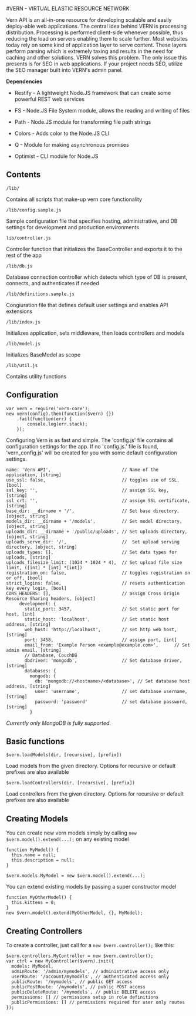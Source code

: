 #VERN - VIRTUAL ELASTIC RESOURCE NETWORK

Vern API is an all-in-one resource for developing scalable and easily deploy-able web applications. The central idea behind VERN is processing distribution. Processing is performed client-side whenever possible, thus reducing the load on servers enabling them to scale further. Most websites today rely on some kind of application layer to serve content. These layers perform parsing which is extremely taxing and results in the need for caching and other solutions. VERN solves this problem.
The only issue this presents is for SEO in web applications. If your project needs SEO, utilize the SEO manager built into VERN's admin panel.

**Dependencies**

* Restify - A lightweight Node.JS framework that can create some powerful REST web services

* FS - Node.JS File System module, allows the reading and writing of files

* Path - Node.JS module for transforming file path strings

* Colors - Adds color to the Node.JS CLI

* Q - Module for making asynchronous promises

* Optimist - CLI module for Node.JS

## Contents

`/lib/`

Contains all scripts that make-up vern core functionality

`/lib/config.sample.js`

Sample configuration file that specifies hosting, administrative, and DB settings for development and production environments

`lib/controller.js`

Controller function that initializes the BaseController and exports it to the rest of the app

`/lib/db.js`

Database connection controller which detects which type of DB is present, connects, and authenticates if needed

`/lib/definitions.sample.js`

Congiuration file that defines default user settings and enables API extensions

`/lib/index.js`

Initializes application, sets middleware, then loads controllers and models

`/lib/model.js`

Initializes BaseModel as scope

`/lib/util.js`

Contains utility functions


## Configuration

    var vern = require('vern-core');
    new vern(config).then(function($vern) {})
        .fail(function(err) {
            console.log(err.stack);
        });


Configuring Vern is as fast and simple. The 'config.js' file contains all configuration settings for the app. If no
'config.js.' file is found, 'vern_config.js' will be created for you with some default configuration settings.


    name: 'Vern API',                           // Name of the application, [string]
    use_ssl: false,                             // toggles use of SSL, [bool]
    ssl_key: '',                                // assign SSL key, [string]
    ssl_crt: '',                                // assign SSL certificate, [string]
    base_dir: __dirname + '/',                  // Set base directory, [object, string]
    models_dir: __dirname + '/models',          // Set model directory, [object, string]
    uploads_dir: __dirname + '/public/uploads', // Set uploads directory, [object, string]
    uploads_serve_dir: '/',                     //  Set upload serving directory, [object, string]
    uploads_types: [],                          // Set data types for uploads, [string]
    uploads_filesize_limit: (1024 * 1024 * 4),  // Set upload file size limit, ([int] * [int] *[int])
    registration_on: false,                     // toggles registration on or off, [bool]
    strict_logins: false,                       // resets authentication key every login, [bool]
    CORS_HEADERS: [],                           // assign Cross Origin Resource Sharing headers, [object]
         development: {
           static_port: 3457,                   // Set static port for host, [int]
           static_host: 'localhost',            // Set static host address, [string]
           web_host: 'http://localhost',        // set http web host,  [string]
           port: 3458,                          // assign port, [int]
           email_from: 'Example Person <example@example.com>',      // Set admin email, [string]
           // Database, CouchDB
           dbdriver: 'mongodb',                 // Set database driver, [string]
           databases: {
             mongodb: {
               db: 'mongodb://<hostname>/<database>', // Set database host address, [string]
               user: 'username',                // set database username, [string]
               password: 'password'             // set database password, [string]
             }

*Currently only MongoDB is fully supported.*

## Basic functions
    $vern.loadModels(dir, [recursive], [prefix])
Load models from the given directory. Options for recursive or default prefixes are also available

    $vern.loadControllers(dir, [recursive], [prefix])
Load controllers from the given directory. Options for recursive or default prefixes are also available

## Creating Models

You can create new vern models simply by calling `new $vern.model().extend(...);` on any existing model

    function MyModel() {
      this.name = null;
      this.description = null;
    }

    $vern.models.MyModel = new $vern.model().extend(...);

 You can extend existing models by passing a super constructor model

    function MyOtherModel() {
      this.kittens = 0;
    }
    new $vern.model().extend(MyOtherModel, {}, MyModel);
## Creating Controllers
To create a controller, just call for a `new $vern.controller();` like this:

    $vern.controllers.MyController = new $vern.controller();
    var ctrl = new MyController($vern).init({
      models: MyModel,
      adminRoute: '/admin/mymodels', // administrative access only
      userRoute: '/account/mymodels', // authenticated access only
      publicRoute: '/mymodels', // public GET access
      publicPostRoute: '/mymodels', // public POST access
      publicDeleteRoute: '/mymodels', // public DELETE access
      permissions: [] // permissions setup in role definitions
      publicPermissions: [] // permissions required for user only routes
    });











